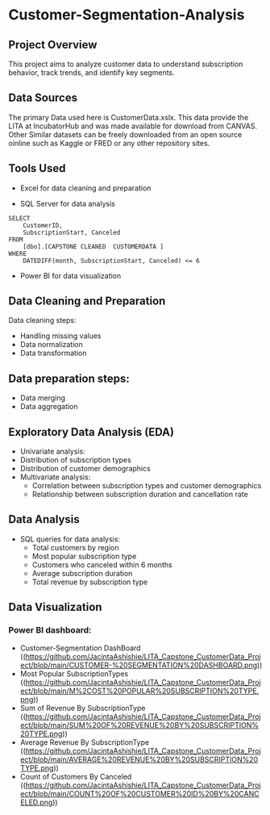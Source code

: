 # Customer-Segmentation-Analysis

## Project Overview
This project aims to analyze customer data to understand subscription behavior, track trends, and identify key segments.



## Data Sources
The primary Data used here is CustomerData.xslx. This data provide the LITA at IncubatorHub and was made available for download from CANVAS. Other Similar datasets can be freely downloaded from an open source oinline such as Kaggle or FRED or any other repository sites.


## Tools Used

- Excel for data cleaning and preparation

- SQL Server for data analysis
```
SELECT 
    CustomerID, 
    SubscriptionStart, Canceled
FROM 
    [dbo].[CAPSTONE CLEANED  CUSTOMERDATA ]
WHERE 
    DATEDIFF(month, SubscriptionStart, Canceled) <= 6
```
 
- Power BI for data visualization

## Data Cleaning and Preparation
 Data cleaning steps:
   - Handling missing values
   - Data normalization
   - Data transformation
    
  ## Data preparation steps:
   - Data merging
   - Data aggregation

## Exploratory Data Analysis (EDA)

 - Univariate analysis:
  - Distribution of subscription types
  - Distribution of customer demographics
- Multivariate analysis:
    - Correlation between subscription types and customer demographics
    - Relationship between subscription duration and cancellation rate



## Data Analysis
- SQL queries for data analysis:
    - Total customers by region
    - Most popular subscription type
    - Customers who canceled within 6 months
    - Average subscription duration
    - Total revenue by subscription type
 
## Data Visualization
### Power BI dashboard:    
- Customer-Segmentation DashBoard ((https://github.com/JacintaAshishie/LITA_Capstone_CustomerData_Project/blob/main/CUSTOMER-%20SEGMENTATION%20DASHBOARD.png))
-  Most Popular SubscriptionTypes ((https://github.com/JacintaAshishie/LITA_Capstone_CustomerData_Project/blob/main/M%2COST%20POPULAR%20SUBSCRIPTION%20TYPE.png))
- Sum of Revenue By SubscriptionType ((https://github.com/JacintaAshishie/LITA_Capstone_CustomerData_Project/blob/main/SUM%20OF%20REVENUE%20BY%20SUBSCRIPTION%20TYPE.png))
- Average Revenue By SubscriptionType ((https://github.com/JacintaAshishie/LITA_Capstone_CustomerData_Project/blob/main/AVERAGE%20REVENUE%20BY%20SUBSCRIPTION%20TYPE.png))
- Count of Customers By Canceled ((https://github.com/JacintaAshishie/LITA_Capstone_CustomerData_Project/blob/main/COUNT%20OF%20CUSTOMER%20ID%20BY%20CANCELED.png))




